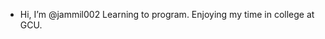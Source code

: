- Hi, I’m @jammil002
Learning to program. Enjoying my time in college at GCU.

<!---
jammil002/jammil002 is a ✨ special ✨ repository because its `README.md` (this file) appears on your GitHub profile.
You can click the Preview link to take a look at your changes.
--->
